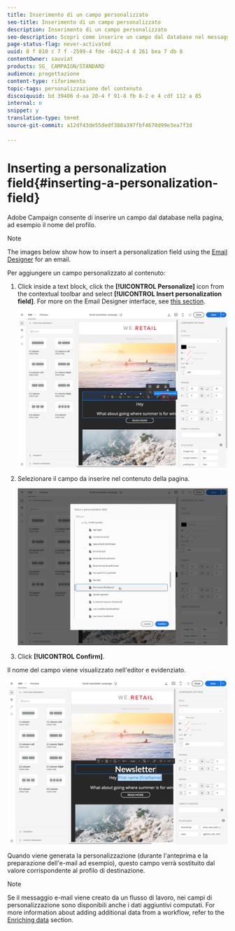 ```yaml
---
title: Inserimento di un campo personalizzato
seo-title: Inserimento di un campo personalizzato
description: Inserimento di un campo personalizzato
seo-description: Scopri come inserire un campo dal database nel messaggio, ad esempio il nome del profilo.
page-status-flag: never-activated
uuid: 8 f 810 c 7 f -2599-4 fde -8422-4 d 261 bea 7 db 8
contentOwner: sauviat
products: SG_ CAMPAIGN/STANDARD
audience: progettazione
content-type: riferimento
topic-tags: personalizzazione del contenuto
discoiquuid: bd 39406 d-aa 20-4 f 91-8 fb 8-2 e 4 cdf 112 a 85
internal: n
snippet: y
translation-type: tm+mt
source-git-commit: a12df43de55dedf388a397fbf4670d99e3ea7f3d

---
```



# Inserting a personalization field{#inserting-a-personalization-field}

Adobe Campaign consente di inserire un campo dal database nella pagina, ad esempio il nome del profilo.

>[!NOTE]
>
>The images below show how to insert a personalization field using the [Email Designer](../../designing/using/about-email-content-design.md#about-the-email-designer) for an email.

Per aggiungere un campo personalizzato al contenuto:

1. Click inside a text block, click the **[!UICONTROL Personalize]** icon from the contextual toolbar and select **[!UICONTROL Insert personalization field]**. For more on the Email Designer interface, see [this section](../../designing/using/about-email-content-design.md#email-designer-interface).

   ![](assets/email_perso_field_1.png)

1. Selezionare il campo da inserire nel contenuto della pagina.

   ![](assets/email_perso_field_2.png)

1. Click **[!UICONTROL Confirm]**.

Il nome del campo viene visualizzato nell'editor e evidenziato.

![](assets/email_perso_field_3.png)

Quando viene generata la personalizzazione (durante l'anteprima e la preparazione dell'e-mail ad esempio), questo campo verrà sostituito dal valore corrispondente al profilo di destinazione.

>[!NOTE]
>
>Se il messaggio e-mail viene creato da un flusso di lavoro, nei campi di personalizzazione sono disponibili anche i dati aggiuntivi computati. For more information about adding additional data from a workflow, refer to the [Enriching data](../../automating/using/targeting-data.md#enriching-data) section.

